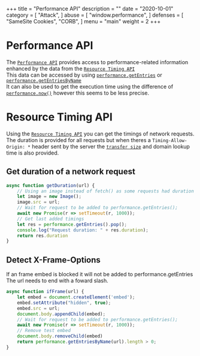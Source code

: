 +++
title = "Performance API"
description = ""
date = "2020-10-01"
category = [
    "Attack",
]
abuse = [
    "window.performance",
]
defenses = [
    "SameSite Cookies",
    "CORB",
]
menu = "main"
weight = 2
+++
# Performance API
The [`Performance API`](https://developer.mozilla.org/en-US/docs/Web/API/Performance) provides access to performance-related information enhanced by the data from the [`Resource Timing API`](https://developer.mozilla.org/en-US/docs/Web/API/Resource_Timing_API)  
This data can be accessed by using [`performance.getEntries`](https://developer.mozilla.org/en-US/docs/Web/API/Performance/getEntries) or [`performance.getEntriesByName`](https://developer.mozilla.org/en-US/docs/Web/API/Performance/getEntriesByName)  
It can also be used to get the execution time using the difference of [`performance.now()`](https://developer.mozilla.org/en-US/docs/Web/API/Performance/now) however this seems to be less precise.

# Resource Timing API
Using the [`Resource Timing API`](https://developer.mozilla.org/en-US/docs/Web/API/Resource_Timing_API) you can get the timings of network requests.  
The duration is provided for all requests but when theres a `Timing-Allow-Origin: *` header sent by the server the [`transfer size`](https://developer.mozilla.org/en-US/docs/Web/API/PerformanceResourceTiming/transferSize) and domain lookup time is also provided.

## Get duration of a network request
```javascript
async function getDuration(url) {
    // Using an image instead of fetch() as some requests had duration = 0
    let image = new Image();
    image.src = url;
    // Wait for request to be added to performance.getEntries();
    await new Promise(r => setTimeout(r, 1000));
    // Get last added timings
    let res = performance.getEntries().pop();
    console.log("Request duration: " + res.duration);
    return res.duration
}
```
## Detect X-Frame-Options
If an frame embed is blocked it will not be added to performance.getEntries  
The url needs to end with a foward slash.
```javascript
async function ifFrame(url) {
    let embed = document.createElement('embed');
    embed.setAttribute("hidden", true);
    embed.src = url;
    document.body.appendChild(embed);
    // Wait for request to be added to performance.getEntries();
    await new Promise(r => setTimeout(r, 1000));
    // Remove test embed
    document.body.removeChild(embed)
    return performance.getEntriesByName(url).length > 0;
}
```
